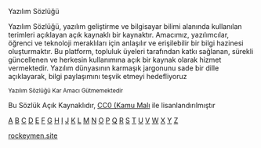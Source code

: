Yazılım Sözlüğü 

Yazılım Sözlüğü, yazılım geliştirme ve bilgisayar bilimi alanında kullanılan terimleri açıklayan açık kaynaklı bir kaynaktır. Amacımız, yazılımcılar, öğrenci ve teknoloji meraklıları için anlaşılır ve erişilebilir bir bilgi hazinesi oluşturmaktır. Bu platform, topluluk üyeleri tarafından katkı sağlanan, sürekli güncellenen ve herkesin kullanımına açık bir kaynak olarak hizmet vermektedir. Yazılım dünyasının karmaşık jargonunu sade bir dille açıklayarak, bilgi paylaşımını teşvik etmeyi hedefliyoruz

<sup> Yazılım Sözlüğü Kar Amacı Gütmemektedir </sup>

Bu Sözlük Açık Kaynaklıdır, [CC0 (Kamu Malı](/LICENSE) ile lisanlandırılmıştır


[A](docs/A.md)
[B](docs/B.md)
[C](docs/C.md)
[D](docs/D.md)
[E](docs/E.md)
[F](docs/F.md)
[G](docs/G.md)
[H](docs/H.md)
[I](docs/I.md)
[J](docs/J.md)
[K](docs/K.md)
[L](docs/L.md)
[M](docs/M.md)
[N](docs/N.md)
[O](docs/O.md)
[P](docs/P.md)
[Q](docs/Q.md)
[R](docs/R.md)
[S](docs/S.md)
[T](docs/T.md)
[U](docs/U.md)
[V](docs/V.md)
[W](docs/W.md)
[X](docs/X.md)
[Y](docs/Y.md)
[Z](docs/Z.md)

[rockeymen.site](rockeymen.site)
